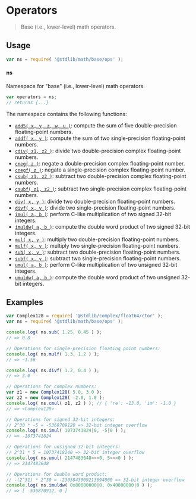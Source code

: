 <!--

@license Apache-2.0

Copyright (c) 2021 The Stdlib Authors.

Licensed under the Apache License, Version 2.0 (the "License");
you may not use this file except in compliance with the License.
You may obtain a copy of the License at

   http://www.apache.org/licenses/LICENSE-2.0

Unless required by applicable law or agreed to in writing, software
distributed under the License is distributed on an "AS IS" BASIS,
WITHOUT WARRANTIES OR CONDITIONS OF ANY KIND, either express or implied.
See the License for the specific language governing permissions and
limitations under the License.

-->

# Operators

> Base (i.e., lower-level) math operators.

<section class="usage">

## Usage

```javascript
var ns = require( '@stdlib/math/base/ops' );
```

#### ns

Namespace for "base" (i.e., lower-level) math operators.

```javascript
var operators = ns;
// returns {...}
```

The namespace contains the following functions:

<!-- <toc pattern="*"> -->

<div class="namespace-toc">

-   <span class="signature">[`add5( x, y, z, w, u )`][@stdlib/math/base/ops/add5]</span><span class="delimiter">: </span><span class="description">compute the sum of five double-precision floating-point numbers.</span>
-   <span class="signature">[`addf( x, y )`][@stdlib/math/base/ops/addf]</span><span class="delimiter">: </span><span class="description">compute the sum of two single-precision floating-point numbers.</span>
-   <span class="signature">[`cdiv( z1, z2 )`][@stdlib/math/base/ops/cdiv]</span><span class="delimiter">: </span><span class="description">divide two double-precision complex floating-point numbers.</span>
-   <span class="signature">[`cneg( z )`][@stdlib/math/base/ops/cneg]</span><span class="delimiter">: </span><span class="description">negate a double-precision complex floating-point number.</span>
-   <span class="signature">[`cnegf( z )`][@stdlib/math/base/ops/cnegf]</span><span class="delimiter">: </span><span class="description">negate a single-precision complex floating-point number.</span>
-   <span class="signature">[`csub( z1, z2 )`][@stdlib/math/base/ops/csub]</span><span class="delimiter">: </span><span class="description">subtract two double-precision complex floating-point numbers.</span>
-   <span class="signature">[`csubf( z1, z2 )`][@stdlib/math/base/ops/csubf]</span><span class="delimiter">: </span><span class="description">subtract two single-precision complex floating-point numbers.</span>
-   <span class="signature">[`div( x, y )`][@stdlib/math/base/ops/div]</span><span class="delimiter">: </span><span class="description">divide two double-precision floating-point numbers.</span>
-   <span class="signature">[`divf( x, y )`][@stdlib/math/base/ops/divf]</span><span class="delimiter">: </span><span class="description">divide two single-precision floating-point numbers.</span>
-   <span class="signature">[`imul( a, b )`][@stdlib/math/base/ops/imul]</span><span class="delimiter">: </span><span class="description">perform C-like multiplication of two signed 32-bit integers.</span>
-   <span class="signature">[`imuldw( a, b )`][@stdlib/math/base/ops/imuldw]</span><span class="delimiter">: </span><span class="description">compute the double word product of two signed 32-bit integers.</span>
-   <span class="signature">[`mul( x, y )`][@stdlib/math/base/ops/mul]</span><span class="delimiter">: </span><span class="description">multiply two double-precision floating-point numbers.</span>
-   <span class="signature">[`mulf( x, y )`][@stdlib/math/base/ops/mulf]</span><span class="delimiter">: </span><span class="description">multiply two single-precision floating-point numbers.</span>
-   <span class="signature">[`sub( x, y )`][@stdlib/math/base/ops/sub]</span><span class="delimiter">: </span><span class="description">subtract two double-precision floating-point numbers.</span>
-   <span class="signature">[`subf( x, y )`][@stdlib/math/base/ops/subf]</span><span class="delimiter">: </span><span class="description">subtract two single-precision floating-point numbers.</span>
-   <span class="signature">[`umul( a, b )`][@stdlib/math/base/ops/umul]</span><span class="delimiter">: </span><span class="description">perform C-like multiplication of two unsigned 32-bit integers.</span>
-   <span class="signature">[`umuldw( a, b )`][@stdlib/math/base/ops/umuldw]</span><span class="delimiter">: </span><span class="description">compute the double word product of two unsigned 32-bit integers.</span>

</div>

<!-- </toc> -->

</section>

<!-- /.usage -->

<section class="examples">

## Examples

<!-- TODO: better examples -->

<!-- eslint no-undef: "error" -->

```javascript
var Complex128 = require( '@stdlib/complex/float64/ctor' );
var ns = require( '@stdlib/math/base/ops' );

console.log( ns.sub( 1.25, 0.45 ) );
// => 0.8

// Operations for single-precision floating point numbers:
console.log( ns.mulf( 1.3, 1.2 ) );
// => ~1.56

console.log( ns.divf( 1.2, 0.4 ) );
// => 3.0

// Operations for complex numbers:
var z1 = new Complex128( 5.0, 3.0 );
var z2 = new Complex128( -2.0, 1.0 );
console.log( ns.cmul( z1, z2 ) ); // { 're': -13.0, 'im': -1.0 }
// => <Complex128>

// Operations for signed 32-bit integers:
// 2^30 * -5 = -5368709120 => 32-bit integer overflow
console.log( ns.imul( 1073741824|0, -5|0 ) );
// => -1073741824

// Operations for unsigned 32-bit integers:
// 2^31 * 5 = 10737418240 => 32-bit integer overflow
console.log( ns.umul( 2147483648>>>0, 5>>>0 ) );
// => 2147483648

// Operations for double word product:
// -(2^31) * 2^30 = -2305843009213694000 => 32-bit integer overflow
console.log( ns.imuldw( 0x80000000|0, 0x40000000|0 ) );
// => [ -536870912, 0 ]
```

</section>

<!-- /.examples -->

<!-- Section for related `stdlib` packages. Do not manually edit this section, as it is automatically populated. -->

<section class="related">

</section>

<!-- /.related -->

<!-- Section for all links. Make sure to keep an empty line after the `section` element and another before the `/section` close. -->

<section class="links">

<!-- <toc-links> -->

[@stdlib/math/base/ops/add5]: https://github.com/stdlib-js/math/tree/main/base/ops/add5

[@stdlib/math/base/ops/addf]: https://github.com/stdlib-js/math/tree/main/base/ops/addf

[@stdlib/math/base/ops/cdiv]: https://github.com/stdlib-js/math/tree/main/base/ops/cdiv

[@stdlib/math/base/ops/cneg]: https://github.com/stdlib-js/math/tree/main/base/ops/cneg

[@stdlib/math/base/ops/cnegf]: https://github.com/stdlib-js/math/tree/main/base/ops/cnegf

[@stdlib/math/base/ops/csub]: https://github.com/stdlib-js/math/tree/main/base/ops/csub

[@stdlib/math/base/ops/csubf]: https://github.com/stdlib-js/math/tree/main/base/ops/csubf

[@stdlib/math/base/ops/div]: https://github.com/stdlib-js/math/tree/main/base/ops/div

[@stdlib/math/base/ops/divf]: https://github.com/stdlib-js/math/tree/main/base/ops/divf

[@stdlib/math/base/ops/imul]: https://github.com/stdlib-js/math/tree/main/base/ops/imul

[@stdlib/math/base/ops/imuldw]: https://github.com/stdlib-js/math/tree/main/base/ops/imuldw

[@stdlib/math/base/ops/mul]: https://github.com/stdlib-js/math/tree/main/base/ops/mul

[@stdlib/math/base/ops/mulf]: https://github.com/stdlib-js/math/tree/main/base/ops/mulf

[@stdlib/math/base/ops/sub]: https://github.com/stdlib-js/math/tree/main/base/ops/sub

[@stdlib/math/base/ops/subf]: https://github.com/stdlib-js/math/tree/main/base/ops/subf

[@stdlib/math/base/ops/umul]: https://github.com/stdlib-js/math/tree/main/base/ops/umul

[@stdlib/math/base/ops/umuldw]: https://github.com/stdlib-js/math/tree/main/base/ops/umuldw

<!-- </toc-links> -->

</section>

<!-- /.links -->
